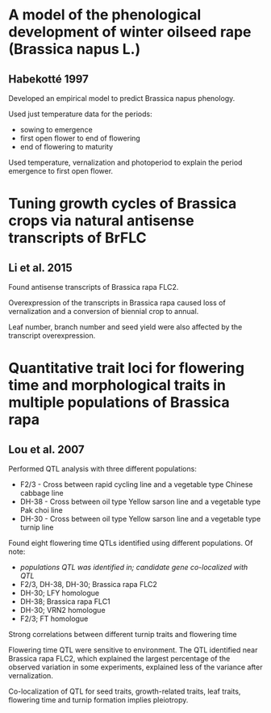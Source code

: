 A model of the phenological development of winter oilseed rape (Brassica napus L.)
==================================================================================
Habekotté 1997
--------------
Developed an empirical model to predict Brassica napus phenology.

Used just temperature data for the periods:
  + sowing to emergence
  + first open flower to end of flowering
  + end of flowering to maturity

Used temperature, vernalization and photoperiod to explain the period emergence to first open flower.


Tuning growth cycles of Brassica crops via natural antisense transcripts of BrFLC
=================================================================================
Li et al. 2015
--------------
Found antisense transcripts of Brassica rapa FLC2.

Overexpression of the transcripts in Brassica rapa caused loss of vernalization and a conversion of biennial crop to annual.

Leaf number, branch number and seed yield were also affected by the transcript overexpression.


Quantitative trait loci for flowering time and morphological traits in multiple populations of Brassica rapa
============================================================================================================
Lou et al. 2007
---------------
Performed QTL analysis with three different populations:
  + F2/3 - Cross between rapid cycling line and a vegetable type Chinese cabbage line
  + DH-38 - Cross between oil type Yellow sarson line and a vegetable type Pak choi line
  + DH-30 - Cross between oil type Yellow sarson line and a vegetable type turnip line

Found eight flowering time QTLs identified using different populations. Of note:
  + *populations QTL was identified in; candidate gene co-localized with QTL*
  + F2/3, DH-38, DH-30; Brassica rapa FLC2
  + DH-30; LFY homologue
  + DH-38; Brassica rapa FLC1
  + DH-30; VRN2 homologue
  + F2/3; FT homologue

Strong correlations between different turnip traits and flowering time

Flowering time QTL were sensitive to environment. The QTL identified near Brassica rapa FLC2, which explained the largest percentage of the observed variation in some experiments, explained less of the variance after vernalization.
  
Co-localization of QTL for seed traits, growth-related traits, leaf traits, flowering time and turnip formation implies pleiotropy.
